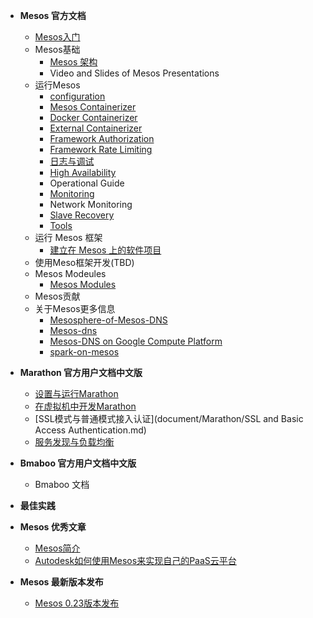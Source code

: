 * **Mesos 官方文档**
    * [Mesos入门](primer/Mesos-of-Getting-Started.md)
    * Mesos基础
       * [Mesos 架构](OverView/Mesos-Architecture.md)
       * Video and Slides of Mesos Presentations
    * 运行Mesos
       * [configuration](document/runing-Mesos/Configuration.md)
       * [Mesos Containerizer](document/runing-Mesos/Mesos-Containerizer.md)
       * [Docker Containerizer](document/runing-Mesos/Docker-Containerizer.md)
       * [External Containerizer](document/runing-Mesos/External-Containerizer.md)
       * [Framework Authorization](document/runing-Mesos/Framework-Authorization.md)
       * [Framework Rate Limiting](document/runing-Mesos/Framework-Rate-Limiting.md)
       * [日志与调试](document/runing-Mesos/Mesos-of-Debug-and-Log.md)
       * [High Availability](document/runing-Mesos/Mesos-High-Availability-Mode.md)
       * Operational Guide
       * [Monitoring](document/runing-Mesos/Mesos-Observability-Metrics.md)
       * Network Monitoring
       * [Slave Recovery](document/runing-Mesos/Slave-Recovery.md)
       * [Tools](document/runing-Mesos/Tools.md)
    * 运行 Mesos 框架
       * [建立在 Mesos 上的软件项目](document/Running-mesos-Frameworks/Software-projects-built-on-Mesos.md)
    * 使用Meso框架开发(TBD)
    * Mesos Modeules
       * [Mesos Modules](document/Mesos-Modeules/Mesos-Modules.md)
    * Mesos贡献
    * 关于Mesos更多信息
	    * [Mesosphere-of-Mesos-DNS](OverView/Mesosphere-of-Mesos-DNS.md)
	    * [Mesos-dns](OverView/mesos-dns.md)
	    * [Mesos-DNS on Google Compute Platform](OverView/Mesos-DNS-on-Google-Compute-Platform.md)
	    * [spark-on-mesos](OverView/spark-on-mesos.md)

* **Marathon 官方用户文档中文版**
    * [设置与运行Marathon](document/Marathon/Marathon.md)
    * [在虚拟机中开发Marathon](document/Marathon/developing-vm.md)
    * [SSL模式与普通模式接入认证](document/Marathon/SSL and Basic Access Authentication.md)
    * [服务发现与负载均衡](document/Marathon/Service-Discovery.md)
* **Bmaboo 官方用户文档中文版**
    * Bmaboo 文档
* **最佳实践**
* **Mesos 优秀文章**
    * [Mesos简介](OverView/Introduction-of-Mesos.md)
    * [Autodesk如何使用Mesos来实现自己的PaaS云平台](Excellent-article/putting-mesos-through-its_paces.md)
* **Mesos 最新版本发布**
    * [Mesos 0.23版本发布](Release/mesos-023-released.md)

